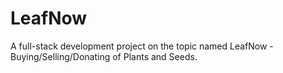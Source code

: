 # LeafNow
A full-stack development project on the topic named LeafNow - Buying/Selling/Donating of Plants and Seeds.

